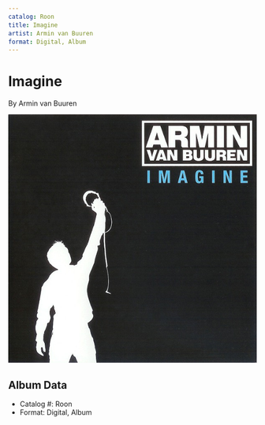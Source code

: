 ```yaml
---
catalog: Roon
title: Imagine
artist: Armin van Buuren
format: Digital, Album
---
```


# Imagine

By Armin van Buuren

![](../../assets/albumcovers/Armin_van_Buuren-Imagine.png)

## Album Data

- Catalog #: Roon
- Format: Digital, Album

